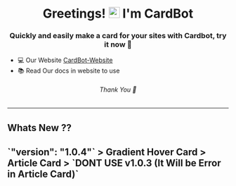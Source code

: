 <h1 align="center">Greetings! <img src="https://media.giphy.com/media/hvRJCLFzcasrR4ia7z/giphy.gif" width="25px"> I'm CardBot</h1>
<h3 align="center"> Quickly and easily make a card for your sites with Cardbot, try it now 💖</h3>

 - 💻 Our Website [CardBot-Website](https://cardbot.netlify.app/)
 - 📚 Read Our docs in website to use
 <h6 align="center"> Thank You 🤞<h6>
 <hr>
 <h2> Whats New ?? <h2>
 `"version": "1.0.4"`
 > Gradient Hover Card
 > Article Card
 > `DONT USE v1.0.3 (It Will be Error in Article Card)`